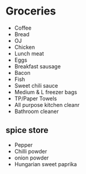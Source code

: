 # Groceries

- Coffee
- Bread
- OJ
- Chicken
- Lunch meat
- Eggs
- Breakfast sausage
- Bacon
- Fish
- Sweet chili sauce
- Medium & L freezer bags
- TP/Paper Towels
- All purpose kitchen cleanr
- Bathroom cleaner

## spice store

- Pepper
- Chilli powder
- onion powder
- Hungarian sweet paprika
